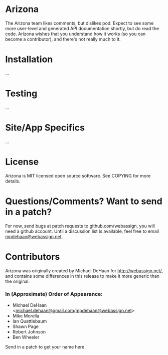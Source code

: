 Arizona
=======

The Arizona team likes comments, but dislikes pod. Expect to see some more user-level and generated 
API documentation shortly, but do read the code. Arizona wishes that you understand how it works 
(so you can become a contributor), and there's not really much to it.

Installation
============

...

Testing
=======

...

Site/App Specifics
==================

...

License
=======
Arizona is MIT licensed open source software.  See COPYING for more details.

Questions/Comments?  Want to send in a patch?
=============================================

For now, send bugs at patch requests to github.com/webassign, you will need a github account.
Until a discussion list is available, feel free to email mpdehaan@webassign.net.

Contributors
============

Arizona was originally created by Michael DeHaan for http://webassign.net/, and contains some differences in this release to make it more generic than the original.

### In (Approximate) Order of Appearance: ###

* Michael DeHaan <michael.dehaan@gmail.com/mpdehaan@webassign.net>
* Mike Morella
* Ian Quattlebaum
* Shawn Page
* Robert Johnson
* Ben Wheeler

Send in a patch to get your name here.

